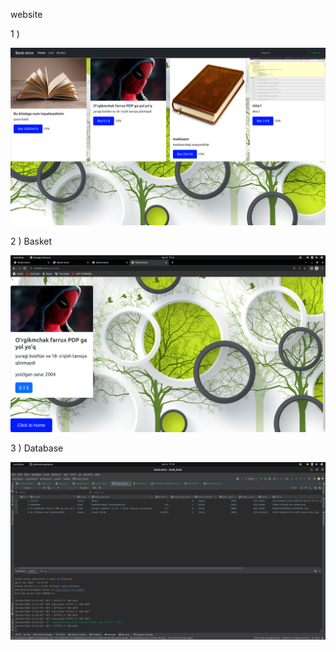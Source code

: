 
 website 


1 )

![img.png](img.png)



2 )
 Basket

![img_1.png](img_1.png)


3 ) 
 Database 

  ![img_2.png](img_2.png)